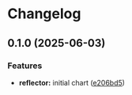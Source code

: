 # Changelog

## 0.1.0 (2025-06-03)


### Features

* **reflector:** initial chart ([e206bd5](https://github.com/dom-lc/lc-k8s-apps/commit/e206bd507e68ebb211e6645ad12631d618c996f4))

